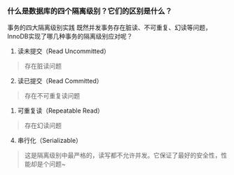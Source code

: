 ### 什么是数据库的四个隔离级别？它们的区别是什么？

事务的四大隔离级别实践
既然并发事务存在脏读、不可重复、幻读等问题，InnoDB实现了哪几种事务的隔离级别应对呢？

1. 读未提交（Read Uncommitted）
> 存在脏读问题

2. 读已提交（Read Committed）
> 存在不可重复读问题

1. 可重复读（Repeatable Read）
> 存在幻读问题

4. 串行化（Serializable）
> 这是隔离级别中最严格的，读写都不允许并发。它保证了最好的安全性，性能却是个问题~
